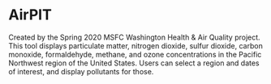# AirPIT
Created by the Spring 2020 MSFC Washington Health &amp; Air Quality project. This tool displays particulate matter, nitrogen dioxide, sulfur dioxide, carbon monoxide, formaldehyde,  methane, and ozone concentrations in the Pacific Northwest region of the United States. Users can select a region and dates of interest, and display pollutants for those. 

